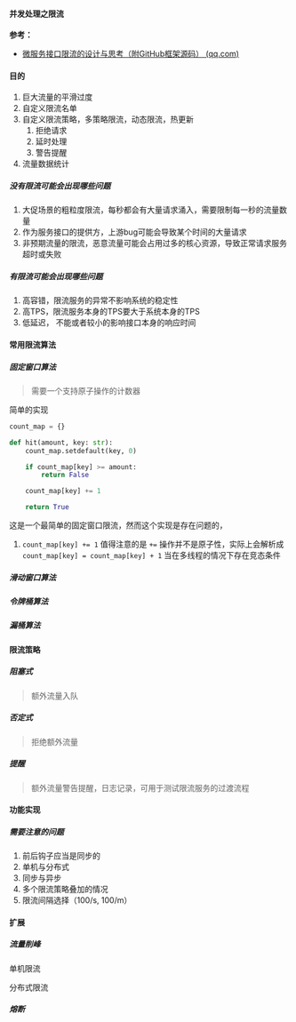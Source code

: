 #### 并发处理之限流

**参考：**

- [微服务接口限流的设计与思考（附GitHub框架源码） (qq.com)](https://mp.weixin.qq.com/s/k9tm-4lBwm69nxnYp9octA) 



#### 目的

1. 巨大流量的平滑过度
2. 自定义限流名单
3. 自定义限流策略，多策略限流，动态限流，热更新
   1. 拒绝请求
   2. 延时处理
   3. 警告提醒
4. 流量数据统计

##### 没有限流可能会出现哪些问题

1. 大促场景的粗粒度限流，每秒都会有大量请求涌入，需要限制每一秒的流量数量
2. 作为服务接口的提供方，上游bug可能会导致某个时间的大量请求
3. 非预期流量的限流，恶意流量可能会占用过多的核心资源，导致正常请求服务超时或失败

##### 有限流可能会出现哪些问题

1. 高容错，限流服务的异常不影响系统的稳定性
2. 高TPS，限流服务本身的TPS要大于系统本身的TPS
3. 低延迟， 不能或者较小的影响接口本身的响应时间



#### 常用限流算法

##### 固定窗口算法

> 需要一个支持原子操作的计数器

简单的实现

```python
count_map = {}

def hit(amount, key: str):
    count_map.setdefault(key, 0)

    if count_map[key] >= amount:
        return False

    count_map[key] += 1

    return True
```

这是一个最简单的固定窗口限流，然而这个实现是存在问题的，

1. `count_map[key] += 1` 值得注意的是 `+=` 操作并不是原子性，实际上会解析成 `count_map[key] = count_map[key] + 1` 当在多线程的情况下存在竞态条件



##### 滑动窗口算法



##### 令牌桶算法



##### 漏桶算法



#### 限流策略

##### 阻塞式

> 额外流量入队



##### 否定式

> 拒绝额外流量



##### 提醒

> 额外流量警告提醒，日志记录，可用于测试限流服务的过渡流程



#### 功能实现

##### 需要注意的问题

1. 前后钩子应当是同步的
2. 单机与分布式
3. 同步与异步
4. 多个限流策略叠加的情况
5. 限流间隔选择（100/s, 100/m）



#### 扩展

##### 流量削峰

单机限流

分布式限流



##### 熔断